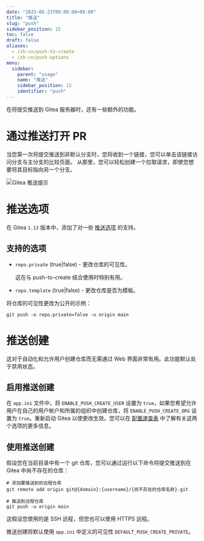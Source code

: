 ```yaml
---
date: "2023-05-23T09:00:00+08:00"
title: "推送"
slug: "push"
sidebar_position: 15
toc: false
draft: false
aliases:
  - /zh-cn/push-to-create
  - /zh-cn/push-options
menu:
  sidebar:
    parent: "usage"
    name: "推送"
    sidebar_position: 15
    identifier: "push"
---
```


在将提交推送到 Gitea 服务器时，还有一些额外的功能。

# 通过推送打开 PR

当您第一次将提交推送到非默认分支时，您将收到一个链接，您可以单击该链接访问分支与主分支的比较页面。
从那里，您可以轻松创建一个拉取请求，即使您想要将其目标指向另一个分支。

![Gitea 推送提示](/gitea-push-hint.png)

# 推送选项

在 Gitea `1.13` 版本中，添加了对一些 [推送选项](https://git-scm.com/docs/git-push#Documentation/git-push.txt--oltoptiongt) 的支持。

## 支持的选项

- `repo.private` (true|false) - 更改仓库的可见性。

  这在与 push-to-create 结合使用时特别有用。

- `repo.template` (true|false) - 更改仓库是否为模板。

将仓库的可见性更改为公开的示例：

```shell
git push -o repo.private=false -u origin main
```

# 推送创建

这对于自动化和允许用户创建仓库而无需通过 Web 界面非常有用。此功能默认处于禁用状态。

## 启用推送创建

在 `app.ini` 文件中，将 `ENABLE_PUSH_CREATE_USER` 设置为 `true`，如果您希望允许用户在自己的用户帐户和所属的组织中创建仓库，将 `ENABLE_PUSH_CREATE_ORG` 设置为 `true`。重新启动 Gitea 以使更改生效。您可以在 [配置速查表](administration/config-cheat-sheet.md#repository-repository) 中了解有关这两个选项的更多信息。

## 使用推送创建

假设您在当前目录中有一个 git 仓库，您可以通过运行以下命令将提交推送到在 Gitea 中尚不存在的仓库：

```shell
# 添加要推送到的远程仓库
git remote add origin git@{domain}:{username}/{尚不存在的仓库名称}.git

# 推送到远程仓库
git push -u origin main
```

这假设您使用的是 SSH 远程，但您也可以使用 HTTPS 远程。

推送创建将默认使用 `app.ini` 中定义的可见性 `DEFAULT_PUSH_CREATE_PRIVATE`。
